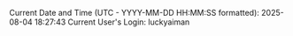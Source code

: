 Current Date and Time (UTC - YYYY-MM-DD HH:MM:SS formatted): 2025-08-04 18:27:43
Current User's Login: luckyaiman
